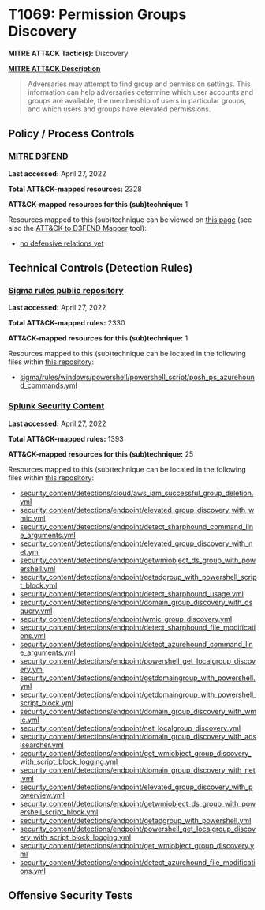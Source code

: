 # T1069: Permission Groups Discovery
**MITRE ATT&CK Tactic(s):** Discovery

**[MITRE ATT&CK Description](https://attack.mitre.org/techniques/T1069)**
<blockquote>Adversaries may attempt to find group and permission settings. This information can help adversaries determine which user accounts and groups are available, the membership of users in particular groups, and which users and groups have elevated permissions.</blockquote>

## Policy / Process Controls
### [MITRE D3FEND](https://d3fend.mitre.org/)
**Last accessed:** April 27, 2022

**Total ATT&CK-mapped resources:** 2328

**ATT&CK-mapped resources for this (sub)technique:** 1

Resources mapped to this (sub)technique can be viewed on [this page](https://d3fend.mitre.org/) (see also the [ATT&CK to D3FEND Mapper](https://d3fend.mitre.org/tools/attack-mapper) tool):

* [no defensive relations yet](https://d3fend.mitre.org/techniques/d3f:nodefensiverelationsyet)

## Technical Controls (Detection Rules)
### [Sigma rules public repository](https://github.com/SigmaHQ/sigma)
**Last accessed:** April 27, 2022

**Total ATT&CK-mapped rules:** 2330

**ATT&CK-mapped resources for this (sub)technique:** 1

Resources mapped to this (sub)technique can be located in the following files within [this repository](https://github.com/SigmaHQ/sigma/tree/master/rules):

* [sigma/rules/windows/powershell/powershell_script/posh_ps_azurehound_commands.yml](https://github.com/SigmaHQ/sigma/blob/master/rules/windows/powershell/powershell_script/posh_ps_azurehound_commands.yml)

### [Splunk Security Content](https://github.com/splunk/security_content)
**Last accessed:** April 27, 2022

**Total ATT&CK-mapped rules:** 1393

**ATT&CK-mapped resources for this (sub)technique:** 25

Resources mapped to this (sub)technique can be located in the following files within [this repository](https://github.com/splunk/security_content/tree/develop/detections):

* [security_content/detections/cloud/aws_iam_successful_group_deletion.yml](https://github.com/splunk/security_content/blob/develop/detections/cloud/aws_iam_successful_group_deletion.yml)
* [security_content/detections/endpoint/elevated_group_discovery_with_wmic.yml](https://github.com/splunk/security_content/blob/develop/detections/endpoint/elevated_group_discovery_with_wmic.yml)
* [security_content/detections/endpoint/detect_sharphound_command_line_arguments.yml](https://github.com/splunk/security_content/blob/develop/detections/endpoint/detect_sharphound_command_line_arguments.yml)
* [security_content/detections/endpoint/elevated_group_discovery_with_net.yml](https://github.com/splunk/security_content/blob/develop/detections/endpoint/elevated_group_discovery_with_net.yml)
* [security_content/detections/endpoint/getwmiobject_ds_group_with_powershell.yml](https://github.com/splunk/security_content/blob/develop/detections/endpoint/getwmiobject_ds_group_with_powershell.yml)
* [security_content/detections/endpoint/getadgroup_with_powershell_script_block.yml](https://github.com/splunk/security_content/blob/develop/detections/endpoint/getadgroup_with_powershell_script_block.yml)
* [security_content/detections/endpoint/detect_sharphound_usage.yml](https://github.com/splunk/security_content/blob/develop/detections/endpoint/detect_sharphound_usage.yml)
* [security_content/detections/endpoint/domain_group_discovery_with_dsquery.yml](https://github.com/splunk/security_content/blob/develop/detections/endpoint/domain_group_discovery_with_dsquery.yml)
* [security_content/detections/endpoint/wmic_group_discovery.yml](https://github.com/splunk/security_content/blob/develop/detections/endpoint/wmic_group_discovery.yml)
* [security_content/detections/endpoint/detect_sharphound_file_modifications.yml](https://github.com/splunk/security_content/blob/develop/detections/endpoint/detect_sharphound_file_modifications.yml)
* [security_content/detections/endpoint/detect_azurehound_command_line_arguments.yml](https://github.com/splunk/security_content/blob/develop/detections/endpoint/detect_azurehound_command_line_arguments.yml)
* [security_content/detections/endpoint/powershell_get_localgroup_discovery.yml](https://github.com/splunk/security_content/blob/develop/detections/endpoint/powershell_get_localgroup_discovery.yml)
* [security_content/detections/endpoint/getdomaingroup_with_powershell.yml](https://github.com/splunk/security_content/blob/develop/detections/endpoint/getdomaingroup_with_powershell.yml)
* [security_content/detections/endpoint/getdomaingroup_with_powershell_script_block.yml](https://github.com/splunk/security_content/blob/develop/detections/endpoint/getdomaingroup_with_powershell_script_block.yml)
* [security_content/detections/endpoint/domain_group_discovery_with_wmic.yml](https://github.com/splunk/security_content/blob/develop/detections/endpoint/domain_group_discovery_with_wmic.yml)
* [security_content/detections/endpoint/net_localgroup_discovery.yml](https://github.com/splunk/security_content/blob/develop/detections/endpoint/net_localgroup_discovery.yml)
* [security_content/detections/endpoint/domain_group_discovery_with_adsisearcher.yml](https://github.com/splunk/security_content/blob/develop/detections/endpoint/domain_group_discovery_with_adsisearcher.yml)
* [security_content/detections/endpoint/get_wmiobject_group_discovery_with_script_block_logging.yml](https://github.com/splunk/security_content/blob/develop/detections/endpoint/get_wmiobject_group_discovery_with_script_block_logging.yml)
* [security_content/detections/endpoint/domain_group_discovery_with_net.yml](https://github.com/splunk/security_content/blob/develop/detections/endpoint/domain_group_discovery_with_net.yml)
* [security_content/detections/endpoint/elevated_group_discovery_with_powerview.yml](https://github.com/splunk/security_content/blob/develop/detections/endpoint/elevated_group_discovery_with_powerview.yml)
* [security_content/detections/endpoint/getwmiobject_ds_group_with_powershell_script_block.yml](https://github.com/splunk/security_content/blob/develop/detections/endpoint/getwmiobject_ds_group_with_powershell_script_block.yml)
* [security_content/detections/endpoint/getadgroup_with_powershell.yml](https://github.com/splunk/security_content/blob/develop/detections/endpoint/getadgroup_with_powershell.yml)
* [security_content/detections/endpoint/powershell_get_localgroup_discovery_with_script_block_logging.yml](https://github.com/splunk/security_content/blob/develop/detections/endpoint/powershell_get_localgroup_discovery_with_script_block_logging.yml)
* [security_content/detections/endpoint/get_wmiobject_group_discovery.yml](https://github.com/splunk/security_content/blob/develop/detections/endpoint/get_wmiobject_group_discovery.yml)
* [security_content/detections/endpoint/detect_azurehound_file_modifications.yml](https://github.com/splunk/security_content/blob/develop/detections/endpoint/detect_azurehound_file_modifications.yml)


## Offensive Security Tests
